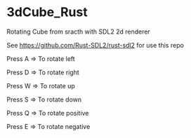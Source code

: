 # 3dCube_Rust
Rotating Cube from sracth with SDL2 2d renderer

See https://github.com/Rust-SDL2/rust-sdl2 for use this repo

Press A => To rotate left

Press D => To rotate right

Press W => To rotate up

Press S => To rotate down

Press Q => To rotate positive 

Press E => To rotate negative
